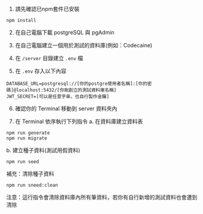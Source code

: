 1. 請先確認已npm套件已安裝

```
npm install
```

2. 在自己電腦下載 postgreSQL 與 pgAdmin

3. 在自己電腦建立一個用於測試的資料庫(例如：Codecaine)

4. 在 `/server` 目錄建立 `.env` 檔

5. 在 `.env` 存入以下內容
```
DATABASE_URL=postgresql://[你的postgre使用者名稱]:[你的密碼]@localhost:5432/[你剛創立的測試資料庫名稱]
JWT_SECRET=[可以是任意字串，也自行製作金鑰]
```

6. 確認你的 Terminal 移動到 server 資料夾內

7. 在 Terminal 依序執行下列指令
a. 在資料庫建立資料表
```
npm run generate 
npm run migrate 
```
b. 建立種子資料(測試用假資料)
```
npm run seed
```

補充：清除種子資料
```
npm run sneed:clean
```
注意：這行指令會清除資料庫內所有筆資料，若你有自行新增的測試資料也會遭到清除